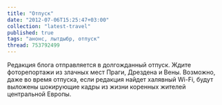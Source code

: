 ```yaml
---
title: "Отпуск"
date: "2012-07-06T15:25:47+03:00"
collection: "latest-travel"
published: true
tags: "анонс, лытдыбр, отпуск"
thread: 753792499
---
```


Редакция блога отправляется в долгожданный отпуск. Ждите фоторепортажи из злачных мест Праги, Дрездена и Вены.
Возможно, даже во время отпуска, если редакция найдет халявный Wi-Fi, будут выложены шокирующие кадры из жизни коренных
жителей центральной Европы.
